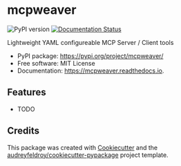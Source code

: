 # mcpweaver

![PyPI version](https://img.shields.io/pypi/v/mcpweaver.svg)
[![Documentation Status](https://readthedocs.org/projects/mcpweaver/badge/?version=latest)](https://mcpweaver.readthedocs.io/en/latest/?version=latest)

Lightweight YAML configureable MCP Server / Client tools

* PyPI package: https://pypi.org/project/mcpweaver/
* Free software: MIT License
* Documentation: https://mcpweaver.readthedocs.io.

## Features

* TODO

## Credits

This package was created with [Cookiecutter](https://github.com/audreyfeldroy/cookiecutter) and the [audreyfeldroy/cookiecutter-pypackage](https://github.com/audreyfeldroy/cookiecutter-pypackage) project template.
